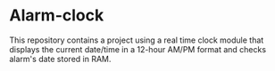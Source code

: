# Alarm-clock
This repository contains a project using  a real time clock module that displays the current date/time in a 12-hour AM/PM format and checks alarm's date stored in RAM.
